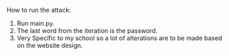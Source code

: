 How to run the attack:
1. Run main.py.
2. The last word from the iteration is the password.
3. Very Specific to my school so a lot of alterations are to be made based on the website design.
